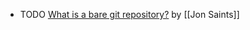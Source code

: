 - TODO [What is a bare git repository?](https://www.saintsjd.com/2011/01/what-is-a-bare-git-repository/) by [[Jon Saints]]